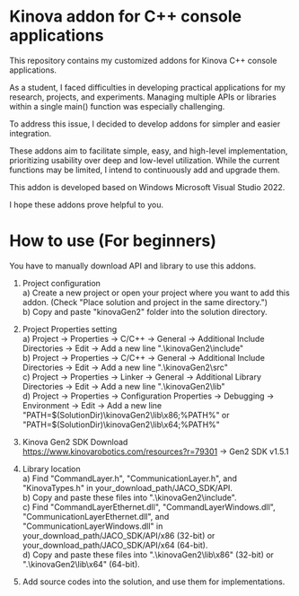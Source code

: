 # Kinova addon for C++ console applications
This repository contains my customized addons for Kinova C++ console applications.

As a student, I faced difficulties in developing practical applications for my research, projects, and experiments.
Managing multiple APIs or libraries within a single main() function was especially challenging.

To address this issue, I decided to develop addons for simpler and easier integration.

These addons aim to facilitate simple, easy, and high-level implementation, prioritizing usability over deep and low-level utilization.
While the current functions may be limited, I intend to continuously add and upgrade them.

This addon is developed based on Windows Microsoft Visual Studio 2022.

I hope these addons prove helpful to you.


# How to use (For beginners)
You have to manually download API and library to use this addons. 

1. Project configuration  
     a) Create a new project or open your project where you want to add this addon. (Check "Place solution and project in the same directory.")  
     b) Copy and paste "kinovaGen2" folder into the solution directory.  

2. Project Properties setting  
   a) Project -> Properties -> C/C++ -> General -> Additional Include Directories -> Edit -> Add a new line ".\kinovaGen2\include"  
   b) Project -> Properties -> C/C++ -> General -> Additional Include Directories -> Edit -> Add a new line ".\kinovaGen2\src"  
   c) Project -> Properties -> Linker -> General -> Additional Library Directories -> Edit -> Add a new line ".\kinovaGen2\lib"  
   d) Project -> Properties -> Configuration Properties -> Debugging -> Environment -> Edit -> Add a new line "PATH=$(SolutionDir)\kinovaGen2\lib\x86;%PATH%" or "PATH=$(SolutionDir)\kinovaGen2\lib\x64;%PATH%"  

3. Kinova Gen2 SDK Download  
   https://www.kinovarobotics.com/resources?r=79301 -> Gen2 SDK v1.5.1  

4. Library location  
   a) Find "CommandLayer.h", "CommunicationLayer.h", and "KinovaTypes.h" in your_download_path/JACO_SDK/API.  
   b) Copy and paste these files into ".\kinovaGen2\include".  
   c) Find "CommandLayerEthernet.dll", "CommandLayerWindows.dll", "CommunicationLayerEthernet.dll", and "CommunicationLayerWindows.dll" in your_download_path/JACO_SDK/API/x86 (32-bit) or your_download_path/JACO_SDK/API/x64 (64-bit).  
   d) Copy and paste these files into ".\kinovaGen2\lib\x86" (32-bit) or ".\kinovaGen2\lib\x64" (64-bit).  

5. Add source codes into the solution, and use them for implementations.  


























